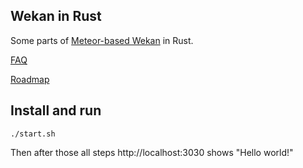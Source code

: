 ## Wekan in Rust

Some parts of [Meteor-based Wekan](https://github.com/wekan/wekan) in Rust.

[FAQ](https://github.com/wekan/wekan.rs/wiki/FAQ)

[Roadmap](https://github.com/wekan/wekan.rs/wiki/Roadmap)

## Install and run

```
./start.sh
```
Then after those all steps http://localhost:3030 shows "Hello world!"
